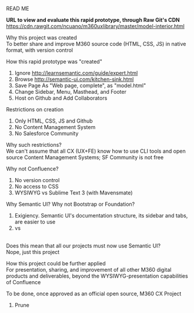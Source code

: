 READ ME

**URL to view and evaluate this rapid prototype, through Raw Git's CDN**<br/>
https://cdn.rawgit.com/ncuano/m360uxlibrary/master/model-interior.html


Why this project was created<br/>
To better share and improve M360 source code (HTML, CSS, JS) in native format, with version control

How this rapid prototype was "created"<br/>
1) Ignore http://learnsemantic.com/guide/expert.html<br/>
2) Browse http://semantic-ui.com/kitchen-sink.html<br/>
3) Save Page As "Web page, complete", as "model.html"<br/>
4) Change Sidebar, Menu, Masthead, and Footer<br/>
5) Host on Github and Add Collaborators

Restrictions on creation<br/>
1) Only HTML, CSS, JS and Github<br/>
2) No Content Management System<br/>
3) No Salesforce Community<br/>

Why such restrictions?<br/>
We can't assume that all CX (UX+FE) know how to use CLI tools and open source Content Management Systems; SF Community is not free

Why not Confluence?<br/>
1) No version control<br/>
2) No access to CSS<br/>
3) WYSIWYG vs Sublime Text 3 (with Mavensmate)

Why Semantic UI? Why not Bootstrap or Foundation?<br/>
1) Exigiency. Semantic UI's documentation structure, its sidebar and tabs, are easier to use<br/>
2) <div class="col-lg-4"> vs <div class="column"><br/>

Does this mean that all our projects must now use Semantic UI?<br/>
Nope, just this project


How this project could be further applied<br/>
For presentation, sharing, and improvement of all other M360 digital products and deliverables, beyond the WYSIWYG-presentation capabilities of Confluence






To be done, once approved as an official open source, M360 CX Project<br/>
1) Prune <head>

